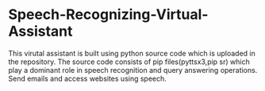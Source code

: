 # Speech-Recognizing-Virtual-Assistant

This virutal assistant is built using python source code which is uploaded in the repository.
The source code consists of pip files(pyttsx3,pip sr) which play a dominant role in speech recognition and query answering operations.
Send emails and access websites using speech.

